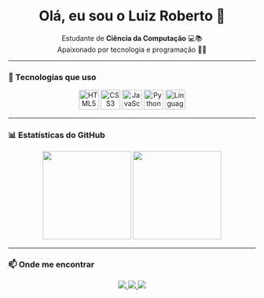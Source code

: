 <h1 align="center">Olá, eu sou o Luiz Roberto 👋</h1>

<p align="center">
Estudante de <strong>Ciência da Computação</strong> 💻📚<br>
Apaixonado por tecnologia e programação 👨‍💻<br>
</p>

---

### 🚀 Tecnologias que uso

<p align="center">
  <img src="https://cdn.jsdelivr.net/gh/devicons/devicon/icons/html5/html5-original.svg" width="40px" alt="HTML5"/>
  <img src="https://cdn.jsdelivr.net/gh/devicons/devicon/icons/css3/css3-original.svg" width="40px" alt="CSS3"/>
  <img src="https://cdn.jsdelivr.net/gh/devicons/devicon/icons/javascript/javascript-original.svg" width="40px" alt="JavaScript"/>
  <img src="https://cdn.jsdelivr.net/gh/devicons/devicon/icons/python/python-original.svg" width="40px" alt="Python"/>
  <img src="https://cdn.jsdelivr.net/gh/devicons/devicon/icons/c/c-original.svg" width="40px" alt="Linguagem C"/>
</p>

---

### 📊 Estatísticas do GitHub

<p align="center">
  <img height="180rem" src="https://github-readme-stats-git-masterrstaa-rickstaa.vercel.app/api?username=LuizRobert33&show_icons=true&rank_icon=github&hide_border=true&theme=dark&bg_color=0d1117&include_all_commits=true&count_private=true"/>
  <img height="180rem" src="https://github-readme-stats-git-masterrstaa-rickstaa.vercel.app/api/top-langs/?username=LuizRobert33&hide_border=true&layout=compact&langs_count=6&theme=dark&bg_color=0d1117"/>
</p>

---

### 📫 Onde me encontrar

<p align="center">
  <a href="https://www.instagram.com/luizrobertonobre/" target="_blank">
    <img src="https://img.shields.io/badge/-Instagram-%23E4405F?style=for-the-badge&logo=instagram&logoColor=white"/>
  </a>
  <a href="mailto:luizrobertonobre@gmail.com">
    <img src="https://img.shields.io/badge/-Gmail-%23333?style=for-the-badge&logo=gmail&logoColor=white"/>
  </a>
  <a href="https://www.linkedin.com/in/luiz-roberto-942567245/" target="_blank">
    <img src="https://img.shields.io/badge/-LinkedIn-%230077B5?style=for-the-badge&logo=linkedin&logoColor=white"/>
  </a>
</p>
